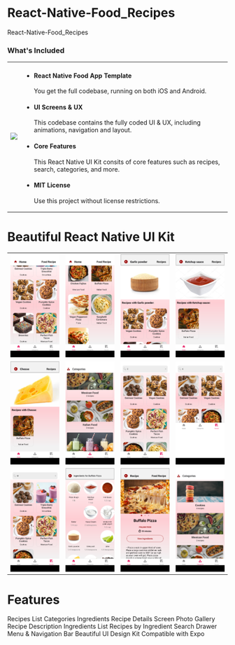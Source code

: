 # React-Native-Food_Recipes
React-Native-Food_Recipes

### What's Included

<div>
  <table>
    <tr>
      <td>
        <img src="images/Screenshot_20220712-123210.png" />
      </td>
      <td>
        <ul>
          <li>
            <h4>React Native Food App Template</h4>
            You get the full codebase, running on both iOS and Android.
          </li>
          <li>
            <h4>UI Screens & UX</h4>
            This codebase contains the fully coded UI & UX, including animations, navigation and layout.
          </li>
          <li>
            <h4>Core Features</h4>
            This React Native UI Kit consits of core features such as recipes, search, categories, and more.
          </li>    
          <li>
            <h4>MIT License</h4>
            Use this project without license restrictions.
          </li>         
      </td>
    </tr>
  </table>
</div>

# Beautiful React Native UI Kit
<div>
  <table>
    <tr>
      <td>
        <img src="images/Screenshot_20220712-123223.png" />
      </td>
      <td>
        <img src="images/Screenshot_20220712-123236.png" />
      </td>
      <td>
        <img src="images/Screenshot_20220712-123459.png" />
      </td>
       <td>
        <img src="images/Screenshot_20220712-123515.png" />
      </td>
    </tr>
    <tr>
      <td>
        <img src="images/Screenshot_20220712-123529.png" />
      </td>
      <td>
        <img src="images/Screenshot_20220712-123545.png" />
      </td>
      <td>
        <img src="images/Screenshot_20220712-123614.png" />
      </td>
       <td>
        <img src="images/Screenshot_20220712-123632.png" />
      </td>
    </tr>
    <tr>
      <td>
        <img src="images/Screenshot_20220712-123651.png" />
      </td>
      <td>
        <img src="images/Screenshot_20220712-123807.png" />
      </td>
      <td>
        <img src="images/Screenshot_20220712-123817.png" />
      </td>
       <td>
        <img src="images/Screenshot_20220712-123903.png" />
      </td>
    </tr>
  </table>
</div>

# Features

  Recipes List
  Categories
  Ingredients
  Recipe Details Screen
  Photo Gallery
  Recipe Description
  Ingredients List
  Recipes by Ingredient
  Search
  Drawer Menu & Navigation Bar
  Beautiful UI Design Kit
  Compatible with Expo



